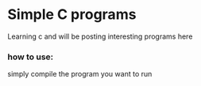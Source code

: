 # Simple C programs

Learning c and will be posting interesting programs here

### how to use:
simply compile the program you want to run 
